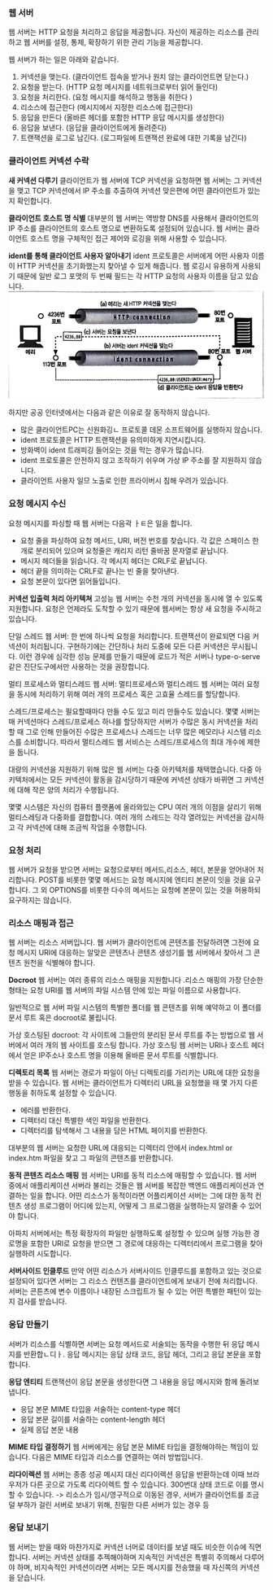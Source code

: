 ### 웹 서버

웹 서버는 HTTP 요청을 처리하고 응답을 제공합니다.
자신이 제공하는 리소스를 관리하고 웹 서버를 설정, 통제, 확장하기 위한 관리 기능을 제공합니다.

웹 서버가 하는 일은 아래와 같습니다.

1. 커넥션을 맺는다. (클라이언트 접속을 받거나 원치 않는 클라이언트면 닫는다.)
2. 요청을 받는다. (HTTP 요청 메시지를 네트워크로부터 읽어 들인다)
3. 요청을 처리한다. (요청 메시지를 해석하고 행동을 취한다 )
4. 리소스에 접근한다 (메시지에서 지정한 리소스에 접근한다)
5. 응답을 만든다 (올바른 헤더를 포함한 HTTP 응답 메시지를 생성한다)
6. 응답을 보낸다. (응답을 클라이언트에게 돌려준다)
7. 트랜잭션을 로그로 남긴다. (로그파일에 트랜잭션 완료에 대한 기록을 남긴다)

### 클라이언트 커넥션 수락

**새 커넥션 다루기**
클라이언트가 웹 서버에 TCP 커넥션을 요청하면 웹 서버는 그 커넥션을 맺고 TCP 커넥션에서 IP 주소를 추출하여 커넥션 맞은편에 어떤 클라이언트가 있는지 확인합니다.

**클라이언트 호스트 명 식별**
대부분의 웹 서버는 역방향 DNS를 사용해서 클라이언트의 IP 주소를 클라이언트의 호스트 명으로 변환하도록 설정되어 있습니다.
웹 서버는 클라이언트 호스트 명을 구체적인 접근 제어와 로깅을 위해 사용할 수 있습니다.

**ident를 통해 클라이언트 사용자 알아내기**
ident 프로토콜은 서버에게 어떤 사용자 이름이 HTTP 커넥션을 초기화했는지 찾아낼 수 있게 해줍니다. 웹 로깅시 유용하게 사용되기 때문에 일반 로그 포맷의 두 번째 필드는 각 HTTP 요청의 사용자 이름을 담고 있습니다.
![alt text](image-48.png)

하지만 공공 인터넷에서는 다음과 같은 이유로 잘 동작하지 않습니다.

- 많은 클라이언트PC는 신원화깅ㄴ 프로토콜 데몬 소프트웨어를 실행하지 않습니다.
- ident 프로토콜은 HTTP 트랜잭션을 유의미하게 지연시킵니다.
- 방화벽이 ident 트래피깅 들어오는 것을 막는 경우가 많습니다.
- ident 프로토콜은 안전하지 않고 조작하기 쉬우며 가상 IP 주소를 잘 지원하지 않습니다.
- 클라이언트 사용자 일므 노출로 인한 프라이버시 침해 우려가 있습니다.

### 요청 메시지 수신

요청 메시지를 파싱할 때 웹 서버는 다음곽 ㅏㅌ은 일을 합니다.

- 요청 줄을 파싱하여 요청 메서드, URI, 버전 번호를 찾습니다. 각 값은 스페이스 한 개로 분리되어 있으며 요청줄은 캐리지 리턴 줄바꿈 문자열로 끝납니다.
- 메시지 헤더들을 읽습니다. 각 메시지 헤더는 CRLF로 끝납니다.
- 헤더 끝을 의미하는 CRLF로 끝나는 빈 줄을 찾아낸다.
- 요청 본문이 있다면 읽어들입니다.

**커넥션 입출력 처리 아키텍쳐**
고성능 웹 서버는 수천 개의 커넥션을 동시에 열 수 있도록 지원합니다.
요청은 언제라도 도착할 수 있기 때문에 웹서버는 항상 새 요청을 주시하고 있습니다.

단일 스레드 웹 서버:
한 번에 하나씩 요청을 처리합니다. 트랜잭션이 완료되면 다음 커넥션이 처리됩니다.
구현하기에는 간단하나 처리 도중에 모든 다른 커넥션은 무시됩니다. 이런 경우에 심각한 성능 문제를 만들기 때문에 로드가 적은 서버나 type-o-serve같은 진단도구에서만 사용하는 것을 권장합니다.

멀티 프로세스와 멀티스레드 웹 서버:
멀티프로세스와 멀티스레드 웹 서버는 여러 요청을 동시에 처리하기 위해 여러 개의 프로세스 혹은 고효율 스레드를 할당합니다.

스레드/프로세스는 필요할때마다 만들 수도 있고 미리 만들수도 있습니다.
몇몇 서버는 매 커넥션마다 스레드/프로세스 하나를 할당하지만 서버가 수많은 동시 커넥션을 처리할 때 그로 인해 만들어진 수많은 프로세스나 스레드는 너무 많은 메모리나 시스템 리소스를 소비합니다.
따라서 멀티스레드 웹 서비스는 스레드/프로세스의 최대 개수에 제한을 둡니다.

대량의 커넥션을 지원하기 위해 많은 웹 서버는 다중 아키텍처를 채택했습니다. 다중 아키텍처에서는 모든 커넥션이 활동을 감시당하기 때문에 커넥션 상태가 바뀌면 그 커넥션에 대해 작은 양의 처리가 수행됩니다.

몇몇 시스템은 자신의 컴퓨터 플랫폼에 올라와있는 CPU 여러 개의 이점을 살리기 위해 멀티스레딩과 다중화를 결합합니다. 여러 개의 스레드는 각각 열려있는 커넥션을 감시하고 각 커넥션에 대해 조금씩 작업을 수행합니다.

### 요청 처리

웹 서버가 요청을 받으면 서버는 요청으로부터 메서드,리소스, 헤더, 본문을 얻어내어 처리합니다.
POST를 비롯한 몇몇 메서드는 요청 메시지에 엔티티 본문이 잇을 것을 요구합니다. 그 외 OPTIONS를 비롯한 다수의 메서드는 요청에 본문이 있는 것을 허용하되 요구하지는 않습니다.

### 리소스 매핑과 접근

웹 서버는 리소스 서버입니다. 웹 서버가 클라이언트에 콘텐츠를 전달하려면 그전에 요청 메시지 URI에 대응하는 알맞은 콘텐츠나 콘텐츠 생성기를 웹 서버에서 찾아서 그 콘텐츠 원천을 식별해야 합니다.

**Docroot**
웹 서버는 여러 종류의 리소스 매핑을 지원합니다 .리소스 매핑의 가장 단순한 형태는 요청 URI를 웹 서버의 파일 시스템 안에 있는 파일 이름으로 사용합니다.

일반적으로 웹 서버 파일 시스템의 특별한 폴더를 웹 콘텐츠를 위해 예약하고 이 폴더를 문서 루트 혹은 docroot로 불립니다.

가상 호스팅된 docroot:
각 사이트에 그들만의 분리된 문서 루트를 주는 방법으로 웹 서버에서 여러 개의 웹 사이트를 호스팅 합니다.
가상 호스팅 웹 서버는 URI나 호스트 헤더에서 얻은 IP주소나 호스트 명을 이용해 올바른 문서 루트를 식별합니다.

**디렉토리 목록**
웹 서버는 경로가 파일이 아닌 디렉토리를 가리키는 URL에 대한 요청을 받을 수 있습니다.
웹 서버는 클라이언트가 디렉터리 URL을 요청했을 때 몇 가지 다른 행동을 취하도록 설정할 수 있습니다.

- 에러를 반환한다.
- 디렉터리 대신 특별한 색인 파일을 반환한다.
- 디렉터리를 탐색해서 그 내용을 담은 HTML 페이지를 반환한다.

대부분의 웹 서버는 요청한 URL에 대응되는 디렉터리 안에서 index.html or index.htm 파일을 찾고 그 파일의 콘텐츠를 반환합니다.

**동적 콘텐츠 리소스 매핑**
웹 서버는 URI를 동적 리소스에 매핑할 수 있습니다. 웹 서버 중에서 애플리케이션 서버라 불리는 것들은 웹 서버를 복잡한 백엔드 애플리케이션과 연결하는 일을 합니다.
어떤 리소스가 동적이라면 어플리케이션 서버는 그에 대한 동적 컨텐츠 생성 프로그램이 어디에 있는지, 어떻게 그 프로그램을 실행하는지 알려줄 수 있어야 합니다.

아파치 서버에서는 특정 확장자의 파일만 실행하도록 설정할 수 있으며 실행 가능한 경로명을 포함한 URI로 요청을 받으면 그 경로에 대응하는 디렉터리에서 프로그램을 찾아 실행하려 시도합니다.

**서버사이드 인클루드**
만약 어떤 리소스가 서버사이드 인클루드를 포함하고 있는 것으로 설정되어 있다면 서버는 그 리소스 컨텐츠를 클라이언트에게 보내기 전에 처리합니다.
서버는 콘튼츠에 변수 이름이나 내장된 스크립트가 될 수 있는 어떤 특별한 패턴이 있는지 검사를 받습니다.

### 응답 만들기

서버가 리소스를 식별하면 서버는 요청 메서드로 서술되는 동작을 수행한 뒤 응답 메시지를 반환합ㄴ디ㅏ. 응답 메시지는 응답 상태 코드, 응답 헤더, 그리고 응답 본문을 포함합니다.

**응답 엔티티**
트랜잭션이 응답 본문을 생성한다면 그 내용을 응답 메시지와 함께 돌려보냅니다.

- 응답 본문 MIME 타입을 서술하는 content-type 헤더
- 응답 본문 길이를 서술하는 content-length 헤더
- 실제 응답 본문 내용

**MIME 타입 결정하기**
웹 서버에게는 응답 본문 MIME 타입을 결정해야하는 책임이 있습니다. 다음은 MIME 타입과 리소스를 연결하는 여러 방법입니다.

**리다이렉션**
웹 서버는 종종 성공 메시지 대신 리다이렉션 응답을 반환하는데 이때 브라우저가 다른 곳으로 가도록 리다이렉트 할 수 있습니다.
300번대 상태 코드로 이를 명시할 수 있습니다. -> 리소스가 임시/영구적으로 이동된 경우, 서버가 클라이언트를 조금 덜 부하가 걸린 서버로 보내기 위해, 친밀한 다른 서버가 있는 경우 등

### 응답 보내기

웹 서버는 받을 때와 마찬가지로 커넥션 너머로 데이터를 보낼 때도 비슷한 이슈에 직면합니다.
서버는 커넥션 상태를 추젝해야하며 지속적인 커넥션은 특별히 주의해서 다루어야 하며, 비지속적인 커넥션이라면 서버는 모든 메시지를 전송했을 때 자신쪽의 커넥션을 닫습니다.
